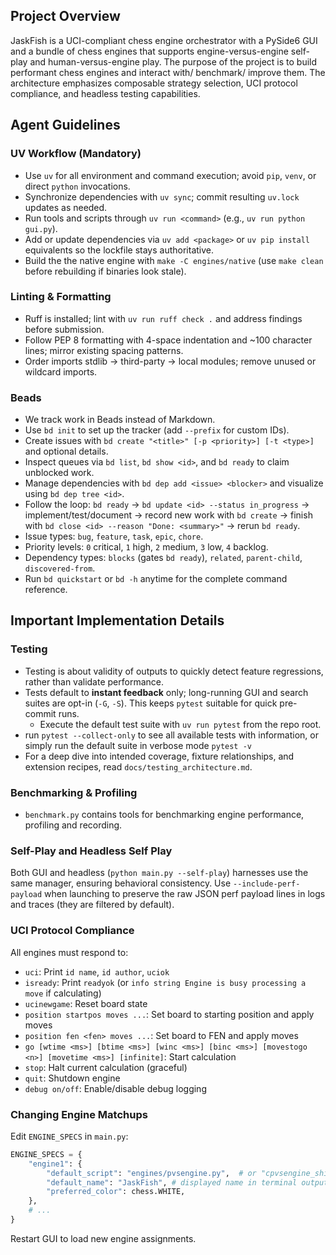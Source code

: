 ## Project Overview

JaskFish is a UCI-compliant chess engine orchestrator with a PySide6 GUI and a bundle of chess engines that supports engine-versus-engine self-play and human-versus-engine play. The purpose of the project is to build performant chess engines and interact with/ benchmark/ improve them. The architecture emphasizes composable strategy selection, UCI protocol compliance, and headless testing capabilities.


## Agent Guidelines

### UV Workflow (Mandatory)
- Use `uv` for all environment and command execution; avoid `pip`, `venv`, or direct `python` invocations.
- Synchronize dependencies with `uv sync`; commit resulting `uv.lock` updates as needed.
- Run tools and scripts through `uv run <command>` (e.g., `uv run python gui.py`).
- Add or update dependencies via `uv add <package>` or `uv pip install` equivalents so the lockfile stays authoritative.
- Build the the native engine with `make -C engines/native` (use `make clean` before rebuilding if binaries look stale).

### Linting & Formatting
- Ruff is installed; lint with `uv run ruff check .` and address findings before submission.
- Follow PEP 8 formatting with 4-space indentation and ~100 character lines; mirror existing spacing patterns.
- Order imports stdlib → third-party → local modules; remove unused or wildcard imports.

### Beads
- We track work in Beads instead of Markdown.
- Use `bd init` to set up the tracker (add `--prefix` for custom IDs).
- Create issues with `bd create "<title>" [-p <priority>] [-t <type>]` and optional details.
- Inspect queues via `bd list`, `bd show <id>`, and `bd ready` to claim unblocked work.
- Manage dependencies with `bd dep add <issue> <blocker>` and visualize using `bd dep tree <id>`.
- Follow the loop: `bd ready` → `bd update <id> --status in_progress` → implement/test/document → record new work with `bd create` → finish with `bd close <id> --reason "Done: <summary>"` → rerun `bd ready`.
- Issue types: `bug`, `feature`, `task`, `epic`, `chore`.
- Priority levels: `0` critical, `1` high, `2` medium, `3` low, `4` backlog.
- Dependency types: `blocks` (gates `bd ready`), `related`, `parent-child`, `discovered-from`.
- Run `bd quickstart` or `bd -h` anytime for the complete command reference.


## Important Implementation Details

### Testing
- Testing is about validity of outputs to quickly detect feature regressions, rather than validate performance.
- Tests default to **instant feedback** only; long-running GUI and search suites are opt-in (`-G`, `-S`). This keeps `pytest` suitable for quick pre-commit runs.
  - Execute the default test suite with `uv run pytest` from the repo root.
- run `pytest --collect-only` to see all available tests with information, or simply run the default suite in verbose mode `pytest -v`
- For a deep dive into intended coverage, fixture relationships, and extension
  recipes, read `docs/testing_architecture.md`.

### Benchmarking & Profiling
- `benchmark.py` contains tools for benchmarking engine performance, profiling and recording.
<!-- Impliment concise explanation of benchmarking and profiling apparatus, specifically what commands are available and their expected outputs/ behaviours..-->


### Self-Play and Headless Self Play
<!-- Impliment concise explanation of self play with reference file for understanding implementation -->
Both GUI and headless (`python main.py --self-play`) harnesses use the same manager, ensuring behavioral consistency. Use `--include-perf-payload` when launching to preserve the raw JSON perf payload lines in logs and traces (they are filtered by default).


### UCI Protocol Compliance

All engines must respond to:
- `uci`: Print `id name`, `id author`, `uciok`
- `isready`: Print `readyok` (or `info string Engine is busy processing a move` if calculating)
- `ucinewgame`: Reset board state
- `position startpos moves ...`: Set board to starting position and apply moves
- `position fen <fen> moves ...`: Set board to FEN and apply moves
- `go [wtime <ms>] [btime <ms>] [winc <ms>] [binc <ms>] [movestogo <n>] [movetime <ms>] [infinite]`: Start calculation
- `stop`: Halt current calculation (graceful)
- `quit`: Shutdown engine
- `debug on/off`: Enable/disable debug logging

### Changing Engine Matchups

Edit `ENGINE_SPECS` in `main.py`:
```python
ENGINE_SPECS = {
    "engine1": {
        "default_script": "engines/pvsengine.py",  # or "cpvsengine_shim.py", "simple_engine.py"
        "default_name": "JaskFish", # displayed name in terminal outputs and GUI
        "preferred_color": chess.WHITE,
    },
    # ...
}
```
Restart GUI to load new engine assignments.
